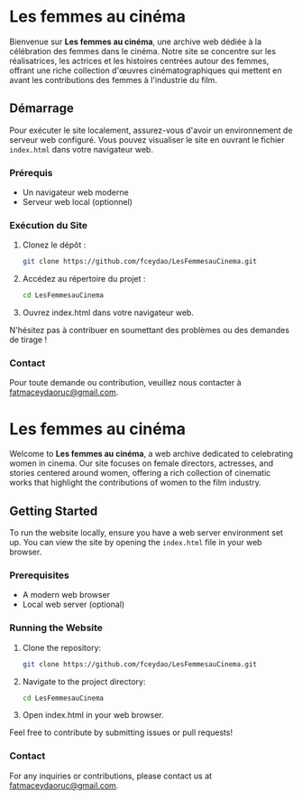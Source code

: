 # Les femmes au cinéma

Bienvenue sur **Les femmes au cinéma**, une archive web dédiée à la célébration des femmes dans le cinéma. Notre site se concentre sur les réalisatrices, les actrices et les histoires centrées autour des femmes, offrant une riche collection d'œuvres cinématographiques qui mettent en avant les contributions des femmes à l'industrie du film.

## Démarrage

Pour exécuter le site localement, assurez-vous d'avoir un environnement de serveur web configuré. Vous pouvez visualiser le site en ouvrant le fichier `index.html` dans votre navigateur web.

### Prérequis

- Un navigateur web moderne
- Serveur web local (optionnel)

### Exécution du Site

1. Clonez le dépôt :
   ```bash
   git clone https://github.com/fceydao/LesFemmesauCinema.git

2. Accédez au répertoire du projet :
   ```bash
   cd LesFemmesauCinema

3. Ouvrez index.html dans votre navigateur web.

N'hésitez pas à contribuer en soumettant des problèmes ou des demandes de tirage !

### Contact

Pour toute demande ou contribution, veuillez nous contacter à fatmaceydaoruc@gmail.com.




# Les femmes au cinéma

Welcome to **Les femmes au cinéma**, a web archive dedicated to celebrating women in cinema. Our site focuses on female directors, actresses, and stories centered around women, offering a rich collection of cinematic works that highlight the contributions of women to the film industry.

## Getting Started

To run the website locally, ensure you have a web server environment set up. You can view the site by opening the `index.html` file in your web browser.

### Prerequisites

- A modern web browser
- Local web server (optional)

### Running the Website

1. Clone the repository:
   ```bash
   git clone https://github.com/fceydao/LesFemmesauCinema.git

2. Navigate to the project directory:
   ```bash
   cd LesFemmesauCinema

3. Open index.html in your web browser.

Feel free to contribute by submitting issues or pull requests!

### Contact

For any inquiries or contributions, please contact us at fatmaceydaoruc@gmail.com.
